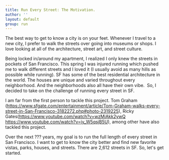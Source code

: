 ```yaml
---
title: Run Every Street: The Motivation.
author: ''
layout: default
group: run
---
```


The best way to get to know a city is on your feet. Whenever I travel to a new city, I prefer to walk the streets over going into museums or shops. I love looking at all of the architecture, street art, and street culture. 

Being locked in/around my apartment, I realized I only knew the streets in pockets of San Francisco. This spring I was injured running which pushed me to walk different streets and I loved it (I usually avoid as many hills as possible while running). SF has some of the best residential architecture in the world. The houses are unique and varied throughout every neighborhood. And the neighborhoods also all have their own vibe. 
So, I decided to take on the challenge of running every street in SF. 

I am far from the first person to tackle this project. Tom Graham (https://www.sfgate.com/entertainment/article/Tom-Graham-walks-every-street-in-San-Francisco-3182272.php#photo-2319225), Ricky Gates(https://www.youtube.com/watch?v=wzMiAkk2ywQ https://www.youtube.com/watch?v=jy_W5qsjB5U), among other have also tackled this project.

Over the next ??? years, my goal is to run the full length of every street in San Francisco. I want to get to know the city better and find new favorite vistas, parks, houses, and streets. There are 2,612 streets in SF. So, let's get started.
